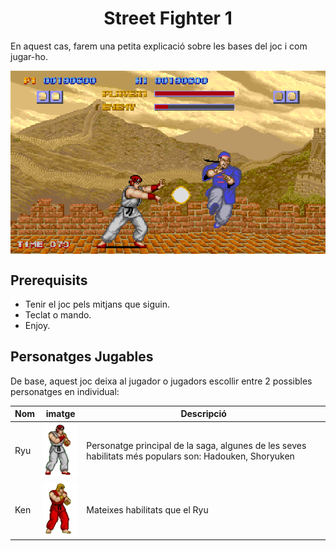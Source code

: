 <!-- start description -->
<h1 align="center"> Street Fighter 1 </h3>
<p>
En aquest cas, farem una petita explicació sobre les bases del joc i com jugar-ho. 
</p>
<img align="center" id="banner" src="img/Street-Fighter-1.png" />

<!-- end description -->

<!-- start prerequisites -->
## Prerequisits
- Tenir el joc pels mitjans que siguin.
- Teclat o mando.
- Enjoy.

<!-- end prerequisites -->

<!-- Característiques -->

## Personatges Jugables

De base, aquest joc deixa al jugador o jugadors escollir entre 2 possibles personatges en individual:

| Nom | imatge | Descripció |
| ----------- | ----------- | ----------- |
| Ryu | <img id="ken" src="img/ryu.webp" /> | Personatge principal de la saga, algunes de les seves habilitats més populars son: Hadouken, Shoryuken |
| Ken | <img id="ken" src="img/ken.webp" /> | Mateixes habilitats que el Ryu |


<!-- End característiques -->
